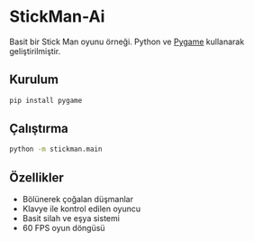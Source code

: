 # StickMan-Ai

Basit bir Stick Man oyunu örneği. Python ve [Pygame](https://www.pygame.org/) kullanarak geliştirilmiştir.

## Kurulum

```bash
pip install pygame
```

## Çalıştırma

```bash
python -m stickman.main
```

## Özellikler

- Bölünerek çoğalan düşmanlar
- Klavye ile kontrol edilen oyuncu
- Basit silah ve eşya sistemi
- 60 FPS oyun döngüsü

